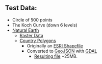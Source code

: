 ## Test Data:

 * Circle of 500 points
 * The Koch Curve (down 6 levels)
 * [Natural Earth](http://www.naturalearthdata.com/)
   * [Raster Data](http://www.naturalearthdata.com/downloads/50m-raster-data/50m-natural-earth-1/)
   * [Country Polygons](http://www.naturalearthdata.com/downloads/10m-cultural-vectors/)
     * Originally an [ESRI Shapefile](http://en.wikipedia.org/wiki/Shapefile)
     * Converted to [GeoJSON](http://en.wikipedia.org/wiki/GeoJSON) with [GDAL](http://www.gdal.org/)
       * [Resulting file](../../data/ne_10m_admin_0_countries.json) ~25MB.
